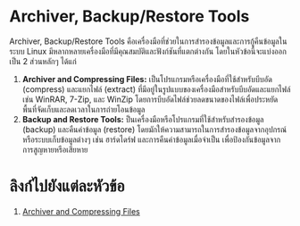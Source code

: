 # Archiver, Backup/Restore Tools

Archiver, Backup/Restore Tools คือเครื่องมือที่ช่วยในการสำรองข้อมูลและการกู้คืนข้อมูลในระบบ Linux
มีหลากหลายเครื่องมือที่มีคุณสมบัติและฟังก์ชันที่แตกต่างกัน โดยในหัวข้อนี้จะแบ่งออกเป็น 2 ส่วนหลักๆ ได้แก่

1. **Archiver and Compressing Files:** เป็นโปรแกรมหรือเครื่องมือที่ใช้สำหรับบีบอัด (compress) และแยกไฟล์ (extract)
   ที่มีอยู่ในรูปแบบของเครื่องมือสำหรับบีบอัดและแยกไฟล์ เช่น WinRAR, 7-Zip, และ WinZip
   โดยการบีบอัดไฟล์ช่วยลดขนาดของไฟล์เพื่อประหยัดพื้นที่จัดเก็บและลดเวลาในการถ่ายโอนข้อมูล
2. **Backup and Restore Tools:** ป็นเครื่องมือหรือโปรแกรมที่ใช้สำหรับสำรองข้อมูล (backup) และคืนค่าข้อมูล (restore)
   โดยมักให้ความสามารถในการสำรองข้อมูลจากอุปกรณ์หรือระบบเก็บข้อมูลต่างๆ เช่น ฮาร์ดไดร์ฟ และการคืนค่าข้อมูลเมื่อจำเป็น
   เพื่อป้องกันข้อมูลจากการสูญหายหรือเสียหาย

# ลิงก์ไปยังแต่ละหัวข้อ

1. [Archiver and Compressing Files](Archiver/README.md)